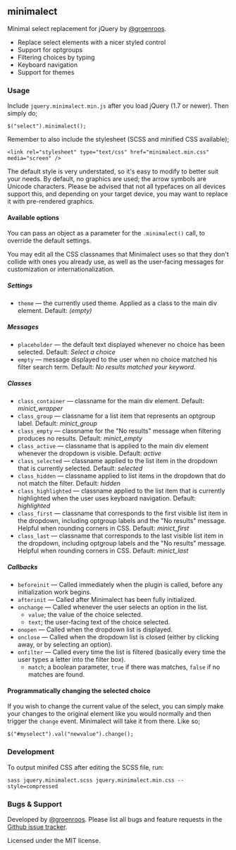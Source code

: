 minimalect
----------

Minimal select replacement for jQuery by [@groenroos](http://twitter.com/groenroos).

* Replace select elements with a nicer styled control
* Support for optgroups
* Filtering choices by typing
* Keyboard navigation
* Support for themes

### Usage

Include `jquery.minimalect.min.js` after you load jQuery (1.7 or newer). Then simply do;

    $("select").minimalect();

Remember to also include the stylesheet (SCSS and minified CSS available);

    <link rel="stylesheet" type="text/css" href="minimalect.min.css" media="screen" />

The default style is very understated, so it's easy to modify to better suit your needs. By default, no graphics are used; the arrow symbols are Unicode characters. Please be advised that not all typefaces on all devices support this, and depending on your target device, you may want to replace it with pre-rendered graphics.

#### Available options

You can pass an object as a parameter for the `.minimalect()` call, to override the default settings.

You may edit all the CSS classnames that Minimalect uses so that they don't collide with ones you already use, as well as the user-facing messages for customization or internationalization.

##### Settings

* `theme` &mdash; the currently used theme. Applied as a class to the main div element. Default: *(empty)*

##### Messages

* `placeholder` &mdash; the default text displayed whenever no choice has been selected. Default: *Select a choice*
* `empty` &mdash; message displayed to the user when no choice matched his filter search term. Default: *No results matched your keyword.*

##### Classes

* `class_container` &mdash; classname for the main div element. Default: *minict_wrapper*
* `class_group` &mdash; classname for a list item that represents an optgroup label. Default: *minict_group*
* `class_empty` &mdash; classname for the "No results" message when filtering produces no results. Default: *minict_empty*
* `class_active` &mdash; classname that is applied to the main div element whenever the dropdown is visible. Default: *active*
* `class_selected` &mdash; classname applied to the list item in the dropdown that is currently selected. Default: *selected*
* `class_hidden` &mdash; classname applied to list items in the dropdown that do not match the filter. Default: *hidden*
* `class_highlighted` &mdash; classname applied to the list item that is currently highlighted when the user uses keyboard navigation. Default: *highlighted*
* `class_first` &mdash; classname that corresponds to the first visible list item in the dropdown, including optgroup labels and the "No results" message. Helpful when rounding corners in CSS. Default: *minict_first*
* `class_last` &mdash; classname that corresponds to the last visible list item in the dropdown, including optgroup labels and the "No results" message. Helpful when rounding corners in CSS. Default: *minict_last*

##### Callbacks

* `beforeinit` &mdash; Called immediately when the plugin is called, before any initialization work begins.
* `afterinit` &mdash; Called after Minimalect has been fully initialized.
* `onchange` &mdash; Called whenever the user selects an option in the list.
    * `value`; the value of the choice selected.
    * `text`; the user-facing text of the choice selected.
* `onopen` &mdash; Called when the dropdown list is displayed.
* `onclose` &mdash; Called when the dropdown list is closed (either by clicking away, or by selecting an option).
* `onfilter` &mdash; Called every time the list is filtered (basically every time the user types a letter into the filter box).
    * `match`; a boolean parameter, `true` if there was matches, `false` if no matches are found.


#### Programmatically changing the selected choice

If you wish to change the current value of the select, you can simply make your changes to the original element like you would normally and then trigger the `change` event. Minimalect will take it from there. Like so;

    $("#myselect").val("newvalue").change();


### Development

To output minifed CSS after editing the SCSS file, run:

	sass jquery.minimalect.scss jquery.minimalect.min.css --style=compressed

### Bugs & Support

Developed by [@groenroos](http://twitter.com/groenroos). Please list all bugs and feature requests in the [Github issue tracker](https://github.com/groenroos/minimalect/issues).

Licensed under the MIT license.

